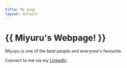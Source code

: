 ```yaml
---
title: My page
layout: default
---
```


# {{ Miyuru's Webpage! }}

Miyuyu is one of the best people and everyone's favourite.

Connect to me via my [LinkedIn](https://lk.linkedin.com/in/miyuru-thathsara-07596518b?original_referer=https%3A%2F%2Fwww.google.com%2F).
